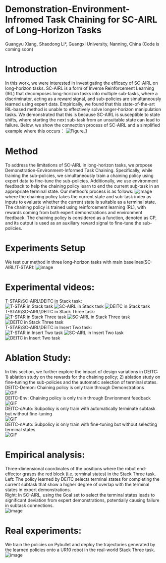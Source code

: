 # Demonstration-Environment-Infromed Task Chaining for SC-AIRL of Long-Horizon Tasks
Guangyu Xiang, Shaodong Li*, Guangxi University, Nanning, China (Code is coming soon)
# Introduction
In this work, we were interested in investigating the efficacy of SC-AIRL on long-horizon tasks. SC-AIRL is a form of Inverse Reinforcement Learning (IRL) that decomposes long-horizon tasks into multiple sub-tasks, where a discriminator, acting as a reward signal, and sub-policies are simultaneously learned using expert data. Empirically, we found that this state-of-the-art IRL-based method is unable to effectively solve longer-horizon manipulation tasks. We demonstrated that this is because SC-AIRL is susceptible to state shifts, where starting the next sub-task from an unsuitable state can lead to failure. Below, we show the connection process of SC-AIRL and a simplified example where this occurs：
![Figure_1](https://github.com/Guangyu-Xiang/DEITC/blob/main/INSERT/Figure_1.png)
# Method
To address the limitations of SC-AIRL in long-horizon tasks, we propose Demonstration-Environment-Informed Task Chaining. Specifically, while training the sub-policies, we simultaneously train a chaining policy using expert data to fine-tune the sub-policies. Additionally, we use environment feedback to help the chaining policy learn to end the current sub-task in an appropriate terminal state. Our method's process is as follows:
![image](https://github.com/Guangyu-Xiang/DEITC/blob/main/INSERT/Figure_3.jpg)
where the chaining policy takes the current state and sub-task index as inputs to evaluate whether the current state is suitable as a terminal state. The chaining policy is trained using reinforcement learning (RL), with rewards coming from both expert demonstrations and environment feedback. The chaining policy is considered as a function, denoted as CP, and its output is used as an auxiliary reward signal to fine-tune the sub-policies.
# Experiments Setup
We test our method in three long-horizon tasks with main baselines(SC-AIRL/T-STAR):
![image](https://github.com/Guangyu-Xiang/DEITC/blob/main/INSERT/Figure_4.jpg)
# Experimental videos:
T-STAR\SC-AIRL\DEITC in Stack task: <br>
![T-STAR in Stack task](https://github.com/Guangyu-Xiang/DEITC/blob/main/STACK/Stack-TSTAR.gif) ![SC-AIRL in Stack task](https://github.com/Guangyu-Xiang/DEITC/blob/main/STACK/Stack-SC.gif) 
![DEITC in Stack task](https://github.com/Guangyu-Xiang/DEITC/blob/main/STACK/Stack-DEITC.gif) <br>
T-STAR\SC-AIRL\DEITC in Stack Three task: <br>
![T-STAR in Stack Three task](https://github.com/Guangyu-Xiang/DEITC/blob/main/Three/TSTAR.gif) ![SC-AIRL in Stack Three task](https://github.com/Guangyu-Xiang/DEITC/blob/main/Three/SC.gif) 
![DEITC in Stack Three task](https://github.com/Guangyu-Xiang/DEITC/blob/main/Three/deitc.gif) <br>
T-STAR\SC-AIRL\DEITC in Insert Two task: <br>
![T-STAR in Insert Two task](https://github.com/Guangyu-Xiang/DEITC/blob/main/INSERT/Tstar.gif) ![SC-AIRL in Insert Two task](https://github.com/Guangyu-Xiang/DEITC/blob/main/INSERT/SC.gif) 
![DEITC in Insert Two task](https://github.com/Guangyu-Xiang/DEITC/blob/main/INSERT/DEITC.gif) <br>
# Ablation Study:
In this section, we further explore the impact of design variations in DEITC: 1) ablation study on the rewards for the chaining policy; 2) ablation study on fine-tuning the sub-policies and the automatic selection of terminal states.<br>
DEITC-Demon: Chaining policy is only train through Demonstrations <br>
![GIF](https://github.com/lishaodong-lab/DEITC/blob/main/Three/Stack-Three-Demon.gif) <br>
DEITC-Env: Chaining policy is only train through Envrionment feedback <br>
![GIF](https://github.com/Guangyu-Xiang/DEITC/blob/main/Three/env.gif) <br>
DEITC-oAuto: Subpolicy is only train with automatically terminate subtask but without fine-tuning <br>
![GIF](https://github.com/Guangyu-Xiang/DEITC/blob/main/Three/oAUTO.gif) <br>
DEITC-nAuto: Subpolicy is only train with fine-tuning but without selecting terminal states <br>
![GIF](https://github.com/Guangyu-Xiang/DEITC/blob/main/Three/nAUTO.gif) <br>
# Empirical analysis:
Three-dimensional coordinates of the positions where the robot end-effector grasps the red block (i.e. terminal states) in the Stack Three task. <br> 
Left: The policy learned by DEITC selects terminal states for completing the current subtask that show a higher degree of overlap with the terminal states in expert demonstrations. <br> 
Right: In SC-AIRL, using the Goal set to select the terminal states leads to significant deviation from expert demonstrations, potentially causing failure in subtask connections. <br>
![image](https://github.com/Guangyu-Xiang/DEITC/blob/main/INSERT/Figure_5.jpg) <br>
# Real experiments:
We train the policies on Pybullet and deploy the trajectories generated by the learned policies onto a UR10 robot in the real-world Stack Three task. <br>
![image](https://github.com/lishaodong-lab/DEITC/blob/main/Real.gif) <br>

